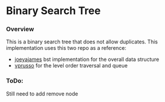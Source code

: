 # Binary Search Tree

### Overview
This is a binary search tree that does not allow duplicates. This implementation uses this two repo as a reference:
* [joeyajames](https://github.com/joeyajames/Python/tree/master/Trees) bst implementation for the overall data structure
* [vprusso](https://github.com/vprusso/youtube_tutorials/tree/master/data_structures/trees/binary_trees) for the level order traversal and queue


### ToDo:
Still need to add remove node